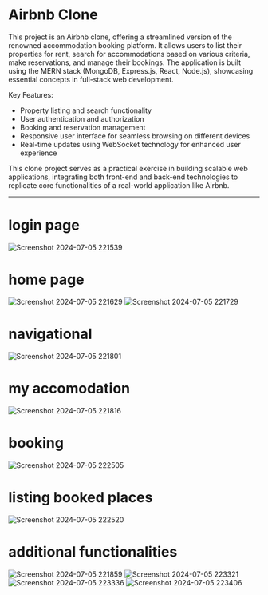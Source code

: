 

# Airbnb Clone

This project is an Airbnb clone, offering a streamlined version of the renowned accommodation booking platform. It allows users to list their properties for rent, search for accommodations based on various criteria, make reservations, and manage their bookings. The application is built using the MERN stack (MongoDB, Express.js, React, Node.js), showcasing essential concepts in full-stack web development.

Key Features:
- Property listing and search functionality
- User authentication and authorization
- Booking and reservation management
- Responsive user interface for seamless browsing on different devices
- Real-time updates using WebSocket technology for enhanced user experience

This clone project serves as a practical exercise in building scalable web applications, integrating both front-end and back-end technologies to replicate core functionalities of a real-world application like Airbnb.

---
# login page 
![Screenshot 2024-07-05 221539](https://github.com/Shubhi270/AirnbnClone/assets/83357666/e31ec3b9-9fcf-4dd9-9db4-79b2b8f80fed)
# home page
![Screenshot 2024-07-05 221629](https://github.com/Shubhi270/AirnbnClone/assets/83357666/d5942b15-b59b-4728-9895-60b51db73b50)
![Screenshot 2024-07-05 221729](https://github.com/Shubhi270/AirnbnClone/assets/83357666/1905379a-e915-41e3-b706-f406d932293c)

# navigational
![Screenshot 2024-07-05 221801](https://github.com/Shubhi270/AirnbnClone/assets/83357666/a2e685dc-3bb5-4365-b6a5-6e7929ae2a0a)

# my accomodation
![Screenshot 2024-07-05 221816](https://github.com/Shubhi270/AirnbnClone/assets/83357666/65fadc19-71dc-41b4-96f0-af9e67a907d7)

# booking
![Screenshot 2024-07-05 222505](https://github.com/Shubhi270/AirnbnClone/assets/83357666/2c651b7a-7f69-473f-8341-2d17ee7e2ce7)

# listing booked places
![Screenshot 2024-07-05 222520](https://github.com/Shubhi270/AirnbnClone/assets/83357666/a343b82b-5473-4777-83cb-743b4e0ab758)

# additional functionalities
![Screenshot 2024-07-05 221859](https://github.com/Shubhi270/AirnbnClone/assets/83357666/d89def2b-49ac-4251-b8a4-630e98ea19e0)
![Screenshot 2024-07-05 223321](https://github.com/Shubhi270/AirnbnClone/assets/83357666/2f0e6358-ec98-4a66-ae16-a41cab882584)
![Screenshot 2024-07-05 223336](https://github.com/Shubhi270/AirnbnClone/assets/83357666/1f569576-d818-46b1-b5ab-d1da49a47b87)
![Screenshot 2024-07-05 223406](https://github.com/Shubhi270/AirnbnClone/assets/83357666/3cf24afc-4e32-406c-be8d-d99f9a870cad)


